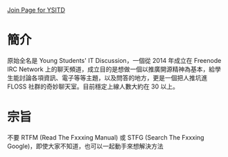 [Join Page for YSITD](http://join.ysitd.io/)
# 簡介
原始全名是 Young Students' IT Discussion，一個從 2014 年成立在 Freenode IRC Network 上的聊天頻道，成立目的是想做一個以推廣開源精神為基本，給學生能討論各項資訊、電子等等主題，以及問答的地方，更是一個把人推坑進 FLOSS 社群的奇妙聊天室。目前穩定上線人數大約在 30 以上。
# 宗旨
不要 RTFM \(Read The Fxxxing Manual\) 或 STFG \(Search The Fxxxing Google\)，即使大家不知道，也可以一起動手來想解決方法
